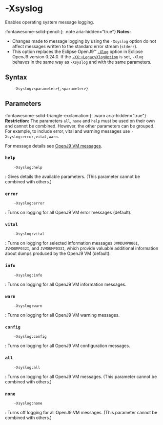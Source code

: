 <!--
* Copyright (c) 2017, 2023 IBM Corp. and others
*
* This program and the accompanying materials are made
* available under the terms of the Eclipse Public License 2.0
* which accompanies this distribution and is available at
* https://www.eclipse.org/legal/epl-2.0/ or the Apache
* License, Version 2.0 which accompanies this distribution and
* is available at https://www.apache.org/licenses/LICENSE-2.0.
*
* This Source Code may also be made available under the
* following Secondary Licenses when the conditions for such
* availability set forth in the Eclipse Public License, v. 2.0
* are satisfied: GNU General Public License, version 2 with
* the GNU Classpath Exception [1] and GNU General Public
* License, version 2 with the OpenJDK Assembly Exception [2].
*
* [1] https://www.gnu.org/software/classpath/license.html
* [2] https://openjdk.org/legal/assembly-exception.html
*
* SPDX-License-Identifier: EPL-2.0 OR Apache-2.0 OR GPL-2.0-only WITH Classpath-exception-2.0 OR GPL-2.0-only WITH OpenJDK-assembly-exception-1.0
-->

# -Xsyslog

Enables operating system message logging.

:fontawesome-solid-pencil:{: .note aria-hidden="true"} **Notes:**

- Changes made to message logging by using the `-Xsyslog` option do not affect messages written to the standard error stream (`stderr`).
- This option replaces the Eclipse OpenJ9&trade; [`-Xlog`](xlog.md) option in Eclipse OpenJ9 version 0.24.0. If the [`-XX:+LegacyXlogOption`](xxlegacyxlogoption.md) is set, `-Xlog` behaves in the same way as `-Xsyslog` and with the same parameters.

## Syntax

        -Xsyslog:<parameter>{,<parameter>}

## Parameters

:fontawesome-solid-triangle-exclamation:{: .warn aria-hidden="true"} **Restriction:** The parameters `all`, `none` and `help` must be used on their own and cannot be combined. However, the other parameters can be grouped. For example, to include error, vital and warning messages use `-Xsyslog:error,vital,warn`.

For message details see [OpenJ9 VM messages](messages_intro.md#jvm-messages).

### `help`

        -Xsyslog:help

: Gives details the available parameters. (This parameter cannot be combined with others.)

### `error`

        -Xsyslog:error

: Turns on logging for all OpenJ9 VM error messages (default).

### `vital`

        -Xsyslog:vital

: Turns on logging for selected information messages `JVMDUMP006I`, `JVMDUMP032I`, and `JVMDUMP033I`, which provide valuable additional information about dumps produced by the OpenJ9 VM (default).

### `info`

        -Xsyslog:info

: Turns on logging for all OpenJ9 VM information messages.

### `warn`

        -Xsyslog:warn

: Turns on logging for all OpenJ9 VM warning messages.

### `config`

        -Xsyslog:config

: Turns on logging for all OpenJ9 VM configuration messages.

### `all`

        -Xsyslog:all

: Turns on logging for all OpenJ9 VM messages. (This parameter cannot be combined with others.)

### `none`

        -Xsyslog:none

: Turns off logging for all OpenJ9 VM messages. (This parameter cannot be combined with others.)



<!-- ==== END OF TOPIC ==== xsyslog.md ==== -->
